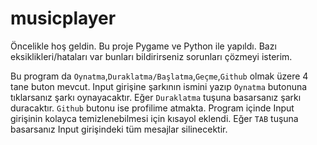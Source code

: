 # musicplayer

Öncelikle hoş geldin. Bu proje Pygame ve Python ile yapıldı. Bazı eksiklikleri/hataları var bunları bildirirseniz sorunları çözmeyi isterim.

Bu program da `Oynatma`,`Duraklatma/Başlatma`,`Geçme`,`Github` olmak üzere 4 tane buton mevcut. Input girişine şarkının ismini yazıp `Oynatma` butonuna tıklarsanız şarkı oynayacaktır. Eğer `Duraklatma` tuşuna basarsanız şarkı duracaktır. `Github` butonu ise profilime atmakta. Program içinde Input girişinin kolayca temizlenebilmesi için kısayol eklendi. Eğer `TAB` tuşuna basarsanız Input girişindeki tüm mesajlar silinecektir.
